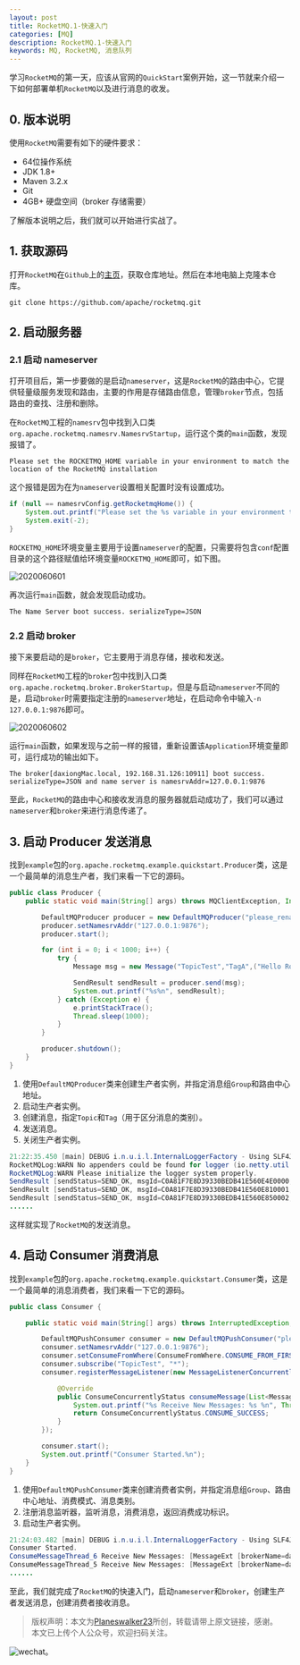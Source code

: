 ```yaml
---
layout: post
title: RocketMQ.1-快速入门
categories: [MQ]
description: RocketMQ.1-快速入门
keywords: MQ, RocketMQ, 消息队列
---
```


学习`RocketMQ`的第一天，应该从官网的`QuickStart`案例开始，这一节就来介绍一下如何部署单机`RocketMQ`以及进行消息的收发。

## 0. 版本说明
使用`RocketMQ`需要有如下的硬件要求：
- 64位操作系统
- JDK 1.8+
- Maven 3.2.x
- Git
- 4GB+ 硬盘空间（broker 存储需要）

了解版本说明之后，我们就可以开始进行实战了。

## 1. 获取源码
打开`RocketMQ`在`Github`上的[主页](https://github.com/apache/rocketmq)，获取仓库地址。然后在本地电脑上克隆本仓库。

```git
git clone https://github.com/apache/rocketmq.git
```

## 2. 启动服务器
### 2.1 启动 nameserver
打开项目后，第一步要做的是启动`nameserver`，这是`RocketMQ`的路由中心，它提供轻量级服务发现和路由，主要的作用是存储路由信息，管理`broker`节点，包括路由的查找、注册和删除。

在`RocketMQ`工程的`namesrv`包中找到入口类`org.apache.rocketmq.namesrv.NamesrvStartup`，运行这个类的`main`函数，发现报错了。

```
Please set the ROCKETMQ_HOME variable in your environment to match the location of the RocketMQ installation
```
这个报错是因为在为`nameserver`设置相关配置时没有设置成功。

```java
if (null == namesrvConfig.getRocketmqHome()) {
    System.out.printf("Please set the %s variable in your environment to match the location of the RocketMQ installation%n", MixAll.ROCKETMQ_HOME_ENV);
    System.exit(-2);
}
```

`ROCKETMQ_HOME`环境变量主要用于设置`nameserver`的配置，只需要将包含`conf`配置目录的这个路径赋值给环境变量`ROCKETMQ_HOME`即可，如下图。

![2020060601](https://mmbiz.qpic.cn/mmbiz_png/JGJic1BGy59WpXPC9G0wTJlATYB3N0I7v0QbLEEjxXcVLEuibGVhkd1ZuruVg35aic9WbRZr08MSSaj1nMe3WUhRQ/640?wx_fmt=png&wxfrom=5&wx_lazy=1&wx_co=1)

再次运行`main`函数，就会发现启动成功。

```
The Name Server boot success. serializeType=JSON
```

### 2.2 启动 broker
接下来要启动的是`broker`，它主要用于消息存储，接收和发送。

同样在`RocketMQ`工程的`broker`包中找到入口类`org.apache.rocketmq.broker.BrokerStartup`，但是与启动`nameserver`不同的是，启动`broker`时需要指定注册的`nameserver`地址，在启动命令中输入`-n 127.0.0.1:9876`即可。

![2020060602](https://mmbiz.qpic.cn/mmbiz_png/JGJic1BGy59WpXPC9G0wTJlATYB3N0I7vTcNXyr4631RUptruWQvC4YyAZLfa245heLca81Lgb9pAWXYeIfuUhQ/640?wx_fmt=png&wxfrom=5&wx_lazy=1&wx_co=1)

运行`main`函数，如果发现与之前一样的报错，重新设置该`Application`环境变量即可，运行成功的输出如下。

```
The broker[daxiongMac.local, 192.168.31.126:10911] boot success. serializeType=JSON and name server is namesrvAddr=127.0.0.1:9876
```

至此，`RocketMQ`的路由中心和接收发消息的服务器就启动成功了，我们可以通过`nameserver`和`broker`来进行消息传递了。

## 3. 启动 Producer 发送消息
找到`example`包的`org.apache.rocketmq.example.quickstart.Producer`类，这是一个最简单的消息生产者，我们来看一下它的源码。

```java
public class Producer {
    public static void main(String[] args) throws MQClientException, InterruptedException {

        DefaultMQProducer producer = new DefaultMQProducer("please_rename_unique_group_name");
        producer.setNamesrvAddr("127.0.0.1:9876");
        producer.start();

        for (int i = 0; i < 1000; i++) {
            try {
                Message msg = new Message("TopicTest","TagA",("Hello RocketMQ " + i).getBytes(RemotingHelper.DEFAULT_CHARSET));

                SendResult sendResult = producer.send(msg);
                System.out.printf("%s%n", sendResult);
            } catch (Exception e) {
                e.printStackTrace();
                Thread.sleep(1000);
            }
        }

        producer.shutdown();
    }
}
```

1. 使用`DefaultMQProducer`类来创建生产者实例，并指定消息组`Group`和路由中心地址。
2. 启动生产者实例。
3. 创建消息，指定`Topic`和`Tag`（用于区分消息的类别）。
4. 发送消息。
5. 关闭生产者实例。

```java
21:22:35.450 [main] DEBUG i.n.u.i.l.InternalLoggerFactory - Using SLF4J as the default logging framework
RocketMQLog:WARN No appenders could be found for logger (io.netty.util.internal.PlatformDependent0).
RocketMQLog:WARN Please initialize the logger system properly.
SendResult [sendStatus=SEND_OK, msgId=C0A81F7E8D39330BEDB41E560E4E0000, offsetMsgId=C0A81F7E00002A9F0000000000068BA2, messageQueue=MessageQueue [topic=TopicTest, brokerName=daxiongMac.local, queueId=1], queueOffset=500]
SendResult [sendStatus=SEND_OK, msgId=C0A81F7E8D39330BEDB41E560E810001, offsetMsgId=C0A81F7E00002A9F0000000000068C54, messageQueue=MessageQueue [topic=TopicTest, brokerName=daxiongMac.local, queueId=2], queueOffset=500]
SendResult [sendStatus=SEND_OK, msgId=C0A81F7E8D39330BEDB41E560E850002, offsetMsgId=C0A81F7E00002A9F0000000000068D06, messageQueue=MessageQueue [topic=TopicTest, brokerName=daxiongMac.local, queueId=3], queueOffset=500]
......
```

这样就实现了`RocketMQ`的发送消息。

## 4. 启动 Consumer 消费消息
找到`example`包的`org.apache.rocketmq.example.quickstart.Consumer`类，这是一个最简单的消息消费者，我们来看一下它的源码。

```java
public class Consumer {

    public static void main(String[] args) throws InterruptedException, MQClientException {

        DefaultMQPushConsumer consumer = new DefaultMQPushConsumer("please_rename_unique_group_name");
        consumer.setNamesrvAddr("127.0.0.1:9876");
        consumer.setConsumeFromWhere(ConsumeFromWhere.CONSUME_FROM_FIRST_OFFSET);
        consumer.subscribe("TopicTest", "*");
        consumer.registerMessageListener(new MessageListenerConcurrently() {

            @Override
            public ConsumeConcurrentlyStatus consumeMessage(List<MessageExt> msgs, ConsumeConcurrentlyContext context) {
                System.out.printf("%s Receive New Messages: %s %n", Thread.currentThread().getName(), msgs);
                return ConsumeConcurrentlyStatus.CONSUME_SUCCESS;
            }
        });

        consumer.start();
        System.out.printf("Consumer Started.%n");
    }
}
```

1. 使用`DefaultMQPushConsumer`类来创建消费者实例，并指定消息组`Group`、路由中心地址、消费模式、消息类别。
2. 注册消息监听器，监听消息，消费消息，返回消费成功标识。
3. 启动生产者实例。

```java
21:24:03.482 [main] DEBUG i.n.u.i.l.InternalLoggerFactory - Using SLF4J as the default logging framework
Consumer Started.
ConsumeMessageThread_6 Receive New Messages: [MessageExt [brokerName=daxiongMac.local, queueId=2, storeSize=178, queueOffset=502, sysFlag=0, bornTimestamp=1591449756319, bornHost=/192.168.31.126:50803, storeTimestamp=1591449756321, storeHost=/192.168.31.126:10911, msgId=C0A81F7E00002A9F00000000000691E4, commitLogOffset=430564, bodyCRC=1565577195, reconsumeTimes=0, preparedTransactionOffset=0, toString()=Message{topic='TopicTest', flag=0, properties={MIN_OFFSET=0, MAX_OFFSET=750, CONSUME_START_TIME=1591449844575, UNIQ_KEY=C0A81F7E8D39330BEDB41E560E9F0009, WAIT=true, TAGS=TagA}, body=[72, 101, 108, 108, 111, 32, 82, 111, 99, 107, 101, 116, 77, 81, 32, 57], transactionId='null'}]] 
ConsumeMessageThread_5 Receive New Messages: [MessageExt [brokerName=daxiongMac.local, queueId=1, storeSize=178, queueOffset=502, sysFlag=0, bornTimestamp=1591449756316, bornHost=/192.168.31.126:50803, storeTimestamp=1591449756317, storeHost=/192.168.31.126:10911, msgId=C0A81F7E00002A9F0000000000069132, commitLogOffset=430386, bodyCRC=710410109, reconsumeTimes=0, preparedTransactionOffset=0, toString()=Message{topic='TopicTest', flag=0, properties={MIN_OFFSET=0, MAX_OFFSET=750, CONSUME_START_TIME=1591449844576, UNIQ_KEY=C0A81F7E8D39330BEDB41E560E9C0008, WAIT=true, TAGS=TagA}, body=[72, 101, 108, 108, 111, 32, 82, 111, 99, 107, 101, 116, 77, 81, 32, 56], transactionId='null'}]]
......
```

至此，我们就完成了`RocketMQ`的快速入门，启动`nameserver`和`broker`，创建生产者发送消息，创建消费者接收消息。

> 版权声明：本文为[Planeswalker23](https://github.com/Planeswalker23)所创，转载请带上原文链接，感谢。<br>
> 本文已上传个人公众号，欢迎扫码关注。

![wechat](https://planeswalker23.github.io/images/wechat.png)。